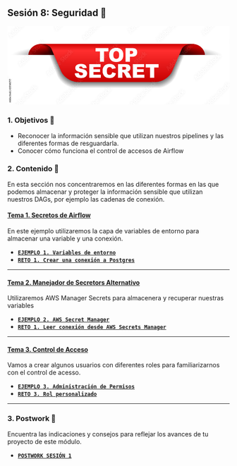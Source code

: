 ## Sesión 8: Seguridad 🤖

![](2023-05-02-07-42-55.png)
### 1. Objetivos :dart: 

- Reconocer la información sensible que utilizan nuestros pipelines y las diferentes formas de resguardarla.
- Conocer cómo funciona el control de accesos de Airflow

### 2. Contenido :blue_book:

En esta sección nos concentraremos en las diferentes formas en las que podemos almacenar y proteger la información sensible que utilizan nuestros DAGs, por ejemplo las cadenas de conexión.

#### <ins>Tema 1. Secretos de Airflow</ins>

En este ejemplo utilizaremos la capa de variables de entorno para almacenar una variable y una conexión.

- [**`EJEMPLO 1. Variables de entorno`**](/Sesion-08/Ejemplo-01/README.md)
- [**`RETO 1. Crear una conexión a Postgres`**](/Sesion-08/Reto-01/README.md)
---

#### <ins>Tema 2. Manejador de Secretors Alternativo</ins>

Utilizaremos AWS Manager Secrets para almacenera y recuperar nuestras variables

- [**`EJEMPLO 2. AWS Secret Manager`**](/Sesion-08/Ejemplo-02/README.md)
- [**`RETO 1. Leer conexión desde AWS Secrets Manager`**](/Sesion-08/Reto-02/README.md)
---


#### <ins>Tema 3. Control de Acceso</ins>

Vamos a crear algunos usuarios con diferentes roles para familiarizarnos con el control de acesso.

- [**`EJEMPLO 3. Administración de Permisos`**](/Sesion-08/Ejemplo-03/README.md)
- [**`RETO 3. Rol personalizado`**](/Sesion-08/Reto-03/README.md)
---

### 3. Postwork :memo:

Encuentra las indicaciones y consejos para reflejar los avances de tu proyecto de este módulo.

- [**`POSTWORK SESIÓN 1`**](./Postwork/)

<br/>


</div>

